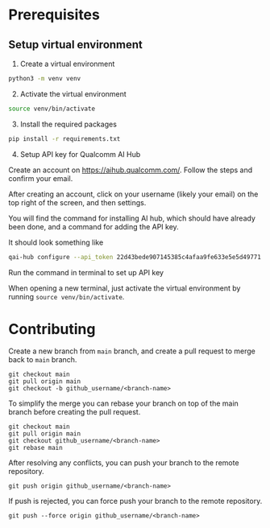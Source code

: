 # Prerequisites

## Setup virtual environment
1. Create a virtual environment
```bash
python3 -m venv venv
```

2. Activate the virtual environment
```bash
source venv/bin/activate
```

3. Install the required packages
```bash
pip install -r requirements.txt
```

4. Setup API key for Qualcomm AI Hub

Create an account on https://aihub.qualcomm.com/. Follow the steps and confirm your email.

After creating an account, click on your username (likely your email) on the top right of the screen, and then settings.

You will find the command for installing AI hub, which should have already been done, and a command for adding the API key.

It should look something like

```bash
qai-hub configure --api_token 22d43bede907145385c4afaa9fe633e5e5d49771
```

Run the command in terminal to set up API key

When opening a new terminal, just activate the virtual environment by running `source venv/bin/activate`.


# Contributing

Create a new branch from `main` branch, and create a pull request to merge back to `main` branch. 
```
git checkout main
git pull origin main
git checkout -b github_username/<branch-name>
```

To simplify the merge you can rebase your branch on top of the main branch before creating the pull request.
```
git checkout main
git pull origin main
git checkout github_username/<branch-name>
git rebase main
```

After resolving any conflicts, you can push your branch to the remote repository.
```
git push origin github_username/<branch-name>
```

If push is rejected, you can force push your branch to the remote repository.
```
git push --force origin github_username/<branch-name>
```

